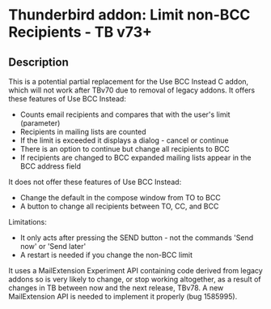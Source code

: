 # Thunderbird addon: Limit non-BCC Recipients - TB v73+

## Description

This is a potential partial replacement for the Use BCC Instead C addon, which will not work after TBv70 due to removal of legacy addons. It offers these features of Use BCC Instead:
* Counts email recipients and compares that with the user's limit (parameter)
* Recipients in mailing lists are counted
* If the limit is exceeded it displays a dialog - cancel or continue
* There is an option to continue but change all recipients to BCC
* If recipients are changed to BCC expanded mailing lists appear in the BCC address field

It does not offer these features of Use BCC Instead:
* Change the default in the compose window from TO to BCC
* A button to change all recipients between TO, CC, and BCC

Limitations:
* It only acts after pressing the SEND button - not the commands 'Send now' or 'Send later'
* A restart is needed if you change the non-BCC limit

It uses a MailExtension Experiment API containing code derived from legacy addons so is very likely to change, or stop working altogether, as a result of changes in TB between now and the next release, TBv78. A new MailExtension API is needed to implement it properly (bug 1585995).